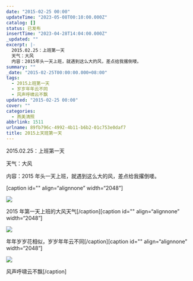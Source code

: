 ```yaml
---
date: "2015-02-25 00:00"
updateTime: "2023-05-08T00:10:00.000Z"
catalog: []
status: 已发布
insertTime: "2023-04-28T14:04:00.000Z"
_updated: ""
excerpt: |-
  2015.02.25：上班第一天
  天气：大风
  内容：2015年头一天上班，就遇到这么大的风，差点给我撂倒喽。
summary: ""
_date: "2015-02-25T00:00:00.000+08:00"
tags:
  - 2015上班第一天
  - 岁岁年年云不同
  - 风声呼啸云不飘
updated: "2015-02-25 00:00"
cover: ""
categories:
  - 燕美清照
abbrlink: 1511
urlname: 89fb796c-4992-4b11-b6b2-01c753e0daf7
title: 2015上天班第一天
---
```


2015.02.25：上班第一天

天气：大风

内容：2015 年头一天上班，就遇到这么大的风，差点给我撂倒喽。

[caption id="" align=“alignnone” width=“2048”]

![](https://image.bmqy.net/upload/FsHnpz4rPo5eZFqX0XvCi8Xe_7BW.jpg)

2015 年第一天上班的大风天气[/caption][caption id="" align=“alignnone” width=“2048”]

![](https://image.bmqy.net/upload/FrxDG2D5cjJ4tojSmDNQ0njmHEn6.jpg)

年年岁岁花相似，岁岁年年云不同[/caption][caption id="" align=“alignnone” width=“2048”]

![](https://image.bmqy.net/upload/FgQHdm3E0dpQF49aeANaMEVcybC1.jpg)

风声呼啸云不飘[/caption]
